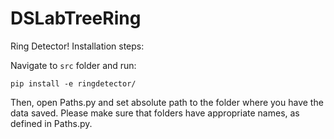 # DSLabTreeRing

Ring Detector! Installation steps:

Navigate to `src` folder and run:

`pip install -e ringdetector/`

Then, open Paths.py and set absolute path to the folder where you have the data saved. Please make sure that folders have appropriate names, as defined in Paths.py.
